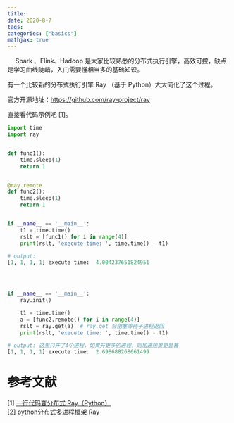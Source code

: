 ```yaml
---
title: 
date: 2020-8-7
tags:
categories: ["basics"]
mathjax: true
---
```


&emsp; Spark 、Flink、Hadoop 是大家比较熟悉的分布式执行引擎，高效可控，缺点是学习曲线陡峭，入门需要懂相当多的基础知识。

有一个比较新的分布式执行引擎 Ray （基于 Python）大大简化了这个过程。

官方开源地址：https://github.com/ray-project/ray

<!--more-->

直接看代码示例吧 [1]。

```python
import time
import ray


def func1():
    time.sleep(1)
    return 1


@ray.remote
def func2():
    time.sleep(1)
    return 1


if __name__ == '__main__':
    t1 = time.time()
    rslt = [func1() for i in range(4)]
    print(rslt, 'execute time: ', time.time() - t1)

# output:
[1, 1, 1, 1] execute time:  4.004237651824951




if __name__ == '__main__':
    ray.init()

    t1 = time.time()
    a = [func2.remote() for i in range(4)]
    rslt = ray.get(a)  # ray.get 会阻塞等待子进程返回
    print(rslt, 'execute time: ', time.time() - t1)

# output: 这里只开了4个进程，如果开更多的进程，则加速效果更显著
[1, 1, 1, 1] execute time:  2.698688268661499
```



# 参考文献
[1] [一行代码变分布式 Ray（Python）](https://zhuanlan.zhihu.com/p/41875076) \
[2] [python分布式多进程框架 Ray](https://blog.csdn.net/luanpeng825485697/article/details/88242020)

